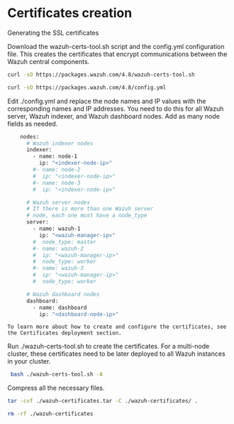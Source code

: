 # Certificates creation
Generating the SSL certificates

Download the wazuh-certs-tool.sh script and the config.yml configuration file. This creates the certificates that encrypt communications between the Wazuh central components.
```sh
curl -sO https://packages.wazuh.com/4.8/wazuh-certs-tool.sh

curl -sO https://packages.wazuh.com/4.8/config.yml
```
Edit ./config.yml and replace the node names and IP values with the corresponding names and IP addresses. You need to do this for all Wazuh server, Wazuh indexer, and Wazuh dashboard nodes. Add as many node fields as needed.
```sh
    nodes:
      # Wazuh indexer nodes
      indexer:
        - name: node-1
          ip: "<indexer-node-ip>"
        #- name: node-2
        #  ip: "<indexer-node-ip>"
        #- name: node-3
        #  ip: "<indexer-node-ip>"

      # Wazuh server nodes
      # If there is more than one Wazuh server
      # node, each one must have a node_type
      server:
        - name: wazuh-1
          ip: "<wazuh-manager-ip>"
        #  node_type: master
        #- name: wazuh-2
        #  ip: "<wazuh-manager-ip>"
        #  node_type: worker
        #- name: wazuh-3
        #  ip: "<wazuh-manager-ip>"
        #  node_type: worker

      # Wazuh dashboard nodes
      dashboard:
        - name: dashboard
          ip: "<dashboard-node-ip>"
```
    To learn more about how to create and configure the certificates, see the Certificates deployment section.

Run ./wazuh-certs-tool.sh to create the certificates. For a multi-node cluster, these certificates need to be later deployed to all Wazuh instances in your cluster.
```sh
 bash ./wazuh-certs-tool.sh -A
```
Compress all the necessary files.
```sh
tar -cvf ./wazuh-certificates.tar -C ./wazuh-certificates/ .

rm -rf ./wazuh-certificates
```
